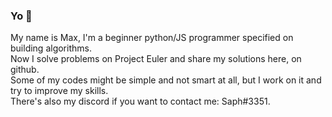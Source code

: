 ### Yo 👋

My name is Max, I'm a beginner python/JS programmer specified on building algorithms.\
Now I solve problems on Project Euler and share my solutions here, on github.\
Some of my codes might be simple and not smart at all, but I work on it and try to improve my skills.\
There's also my discord if you want to contact me: Saph#3351.
